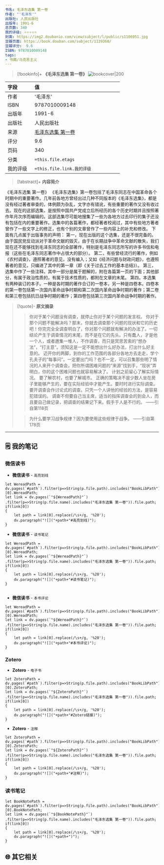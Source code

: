 ```yaml
---
书名: 毛泽东选集 第一卷
作者: "'毛泽东'"
出版社: 人民出版社
出版年: 1991-6 
总页数: 340
我的评级: ⭐⭐⭐⭐⭐
封面: https://img2.doubanio.com/view/subject/l/public/s1106951.jpg
豆瓣页面: https://book.douban.com/subject/1139360/
豆瓣评分:  9.6 
ISBN: 9787010009148
tags: 
- 书籍/马克思主义
---
```


> [!bookinfo]+ **《毛泽东选集 第一卷》**
> ![bookcover|200](https://img2.doubanio.com/view/subject/l/public/s1106951.jpg)
>
| 字段   | 值                                       |
|:------ |:------------------------------------------ |
| 作者   | '毛泽东'                           |
| ISBN   | 9787010009148                             |
| 出版年 | 1991-6                      |
| 出版社 | 人民出版社                          |
| 来源   | [毛泽东选集 第一卷](https://book.douban.com/subject/1139360/) |
| 评分   |  9.6                            |
| 页码   | 340                        |
| 分类   | `=this.file.etags`                       |
| 我的评级  | `=this.file.link.我的评级`                     |

  
> [!abstract]+ **内容简介**
>
《毛泽东选集 第一卷》
《毛泽东选集》第一卷包括了毛泽东同志在中国革命各个时期中的重要著作。几年前各地方曾经出过几种不同版本的《毛泽东选集》，都是没有经过著者审查的，体例颇为杂乱，文字亦有错讹，有些重要的著作又没有收过去。现在的这部选集，是按照中国共产党成立后所经历的各个历史时期并且按照著作年月次序而编辑的。这部选集尽可能地搜集了一些为各地方过去印行的集子还没有包括在内的重要著作。选集中的各篇著作，都经著者校阅过，其中有些地方著者曾作了一些文字上的修正，也有个别的文章曾作了一些内容上的补充和修改。
下面有几点属于出版事务的声明：
第一，现在出版的这个选集，还是不很完备的。由于国民党反动派对于革命文献的毁灭，由于在长期战争中革命文献的散失，我们现在还不能够找到毛泽东同志的全部著作，特别是毛泽东同志所写的许多书信和电报（这些在毛泽东同志著作中占很大的部分）。
第二，有些曾经流行的著作，例如《农村调查》，遵照著者的意见，没有编入；又如《经济问题与财政问题》，也遵照著者的意见，只编进了其中的第一章（即《关于过去工作的基本总结》）。
第三，选集中作了一些注释。其中一部分是属于题解的，附在各篇第一页的下面；其他部分，有属于政治性质的，有属于技术性质的，都附在文章的末尾。
第四，本选集有两种装订的本子。一种是各时期的著作合订的一卷本，另一种是四卷本。四卷本的第一卷包括第一次国内革命战争时期和第二次国内革命战争时期的著作；第二卷和第三卷包括抗日战争时期的著作；第四卷包括第三次国内革命战争时期的著作。

 

> [!quote]- **原文摘录**
>
>>你对于某个问题没有调查，就停止你对于某个问题的发言权。
你对于那个问题不能解决吗？那末，你就去调查那个问题的现状和它的历史吧！你完完全全调查明白了，你对那个问题就有解决的办法了。一切结论产生于调查情况的末尾，而不是在它的先头。只有蠢人，才是他一个人，或者邀集一堆人，不作调查，而只是冥思苦索的“想办法”，“打主意”。须知这是一定不能想出什么好办法，打出什么好主意的。
迈开你的两脚，到你的工作范围的各部分各地方去走走，学个孔夫子的“每事问”。一定要出门吗？也不一定，可以召集那些明了情况的人来开个调查会，把你所谓困难问题的“来源”找到手，“现状”弄明白，你的这个困难问题也就容易解决了。
计划之前留心了解实际情况。
要了解农村，也要了解城市。
正确的策略决不是少数人坐在房子里能够产生的，要在实际经验中才能产生。要时时进行实际调查。
要开调查会作讨论式的调查。只凭一个人讲他的经验的方法，是容易犯错误的。
调查不但要自己当主席，适当的指挥调查会的到会人，而且要自己做记录，把调查的结果记下来。假手于人是不行的。
——引自第118页
>
>> 为什么要学习战争规律？因为要使用这些规律于战争。
——引自第178页

---

## 🗒️ 我的笔记


### 微信读书

- **微信读书** - `高亮划线`

```dataviewjs
let WereadPath = dv.pages(`#path`).filter(p=>String(p.file.path).includes("BookLibPath"))[0].WereadPath;
let link = dv.pages(`"${WereadPath}"`)
.filter(p=>String(p.file.name).includes("毛泽东选集 第一卷")).file.path;
if(link[0])
{
	let path = link[0].replace(/\s+/g, '%20');
	dv.paragraph("![]("+path+"#高亮划线)");
}

```

- **微信读书** - `读书笔记`

```dataviewjs
let WereadPath = dv.pages(`#path`).filter(p=>String(p.file.path).includes("BookLibPath"))[0].WereadPath;
let link = dv.pages(`"${WereadPath}"`)
.filter(p=>String(p.file.name).includes("毛泽东选集 第一卷")).file.path;
if(link[0])
{
	let path = link[0].replace(/\s+/g, '%20');
	dv.paragraph("![]("+path+"#读书笔记)");
}


```

- **微信读书** - `本书评论`

```dataviewjs
let WereadPath = dv.pages(`#path`).filter(p=>String(p.file.path).includes("BookLibPath"))[0].WereadPath;
let link = dv.pages(`"${WereadPath}"`)
.filter(p=>String(p.file.name).includes("毛泽东选集 第一卷")).file.path;
if(link[0])
{
	let path = link[0].replace(/\s+/g, '%20');
	dv.paragraph("![]("+path+"#本书评论)");
}

```


### Zotero

- **Zotero** - `电子书`

```dataviewjs
let ZoteroPath = dv.pages(`#path`).filter(p=>String(p.file.path).includes("BookLibPath"))[0].ZoteroPath;
let link = dv.pages(`"${ZoteroPath}"`)
.filter(p=>String(p.file.name).includes("毛泽东选集 第一卷")).file.path;
if(link[0])
{
	let path = link[0].replace(/\s+/g, '%20');
	dv.paragraph("![]("+path+"#Zotero链接)");
}
```

- **Zotero** - `注释`

```dataviewjs
let ZoteroPath = dv.pages(`#path`).filter(p=>String(p.file.path).includes("BookLibPath"))[0].ZoteroPath;
let link = dv.pages(`"${ZoteroPath}"`)
.filter(p=>String(p.file.name).includes("毛泽东选集 第一卷")).file.path;
if(link[0])
{
	let path = link[0].replace(/\s+/g, '%20');
	dv.paragraph("![]("+path+"#注释)");
}
```

### 读书笔记

```dataviewjs
let BookNotePath = dv.pages(`#path`).filter(p=>String(p.file.path).includes("BookLibPath"))[0].BookNotePath;
let link = dv.pages(`"${BookNotePath}"`)
.filter(p=>String(p.file.name).includes("毛泽东选集 第一卷")).file.path;
if(link[0])
{
	let path = link[0].replace(/\s+/g, '%20');
	dv.paragraph("![]("+path+")");
}
```



## 🌐 其它相关